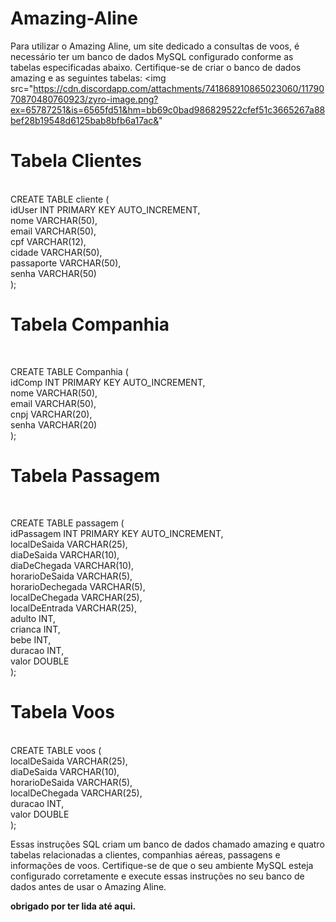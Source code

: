 # Amazing-Aline


Para utilizar o Amazing Aline, um site dedicado a consultas de voos, é necessário ter um banco de dados MySQL configurado conforme as tabelas especificadas abaixo. Certifique-se de criar o banco de dados amazing e as seguintes tabelas:
<img src="https://cdn.discordapp.com/attachments/741868910865023060/1179070870480760923/zyro-image.png?ex=65787251&is=6565fd51&hm=bb69c0bad986829522cfef51c3665267a88bef28b19548d6125bab8bfb6a17ac&"
<h1>Tabela Clientes </h1> </br>
CREATE TABLE cliente ( </br>
  idUser INT PRIMARY KEY AUTO_INCREMENT, </br>
  nome VARCHAR(50), </br>
  email VARCHAR(50), </br>
  cpf VARCHAR(12), </br>
  cidade VARCHAR(50), </br>
  passaporte VARCHAR(50), </br>
  senha VARCHAR(50)  </br>
);

<h1>Tabela Companhia</h1></br>

CREATE TABLE Companhia ( </br>
  idComp INT PRIMARY KEY AUTO_INCREMENT, </br>
  nome VARCHAR(50), </br>
  email VARCHAR(50), </br>
  cnpj VARCHAR(20), </br>
  senha VARCHAR(20) </br>
); </br>


<h1>Tabela Passagem</h1> </br>

CREATE TABLE passagem ( </br>
  idPassagem INT PRIMARY KEY AUTO_INCREMENT,  </br>
  localDeSaida VARCHAR(25), </br>
  diaDeSaida VARCHAR(10), </br>
  diaDeChegada VARCHAR(10), </br>
  horarioDeSaida VARCHAR(5), </br>
  horarioDechegada VARCHAR(5), </br>
  localDeChegada VARCHAR(25), </br>
  localDeEntrada VARCHAR(25), </br>
  adulto INT, </br>
  crianca INT, </br>
  bebe INT, </br>
  duracao INT,  </br>
  valor DOUBLE </br>
); </br>

<h1>Tabela Voos</h1> </br>
CREATE TABLE voos ( </br>
  localDeSaida VARCHAR(25), </br>
  diaDeSaida VARCHAR(10), </br>
  horarioDeSaida VARCHAR(5), </br>
  localDeChegada VARCHAR(25), </br>
  duracao INT, </br>
  valor DOUBLE </br>
); 
</br>


Essas instruções SQL criam um banco de dados chamado amazing e quatro tabelas relacionadas a clientes, companhias aéreas, passagens e informações de voos. Certifique-se de que o seu ambiente MySQL esteja configurado corretamente e execute essas instruções no seu banco de dados antes de usar o Amazing Aline.  </br>

**obrigado por ter lida até aqui.**
